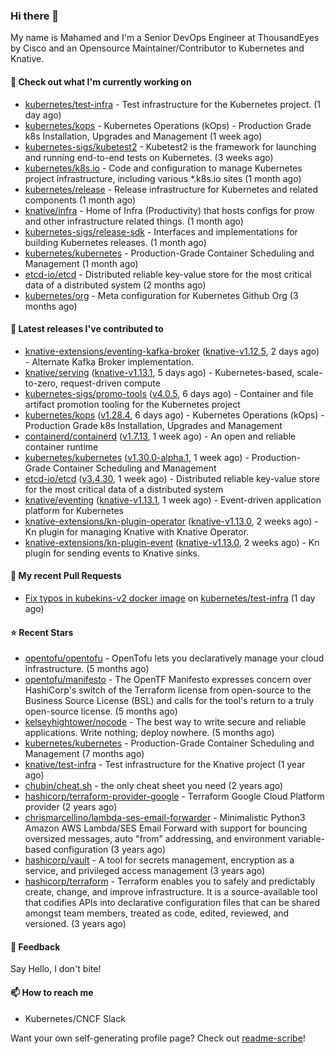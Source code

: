 ### Hi there 👋

My name is Mahamed and I'm a Senior DevOps Engineer at ThousandEyes by Cisco and an Opensource Maintainer/Contributor to Kubernetes and Knative.

#### 👷 Check out what I'm currently working on

- [kubernetes/test-infra](https://github.com/kubernetes/test-infra) - Test infrastructure for the Kubernetes project. (1 day ago)
- [kubernetes/kops](https://github.com/kubernetes/kops) - Kubernetes Operations (kOps) - Production Grade k8s Installation, Upgrades and Management (1 week ago)
- [kubernetes-sigs/kubetest2](https://github.com/kubernetes-sigs/kubetest2) - Kubetest2 is the framework for launching and running end-to-end tests on Kubernetes. (3 weeks ago)
- [kubernetes/k8s.io](https://github.com/kubernetes/k8s.io) - Code and configuration to manage Kubernetes project infrastructure, including various *.k8s.io sites (1 month ago)
- [kubernetes/release](https://github.com/kubernetes/release) - Release infrastructure for Kubernetes and related components (1 month ago)
- [knative/infra](https://github.com/knative/infra) - Home of Infra (Productivity) that hosts configs for prow and other infrastructure related things. (1 month ago)
- [kubernetes-sigs/release-sdk](https://github.com/kubernetes-sigs/release-sdk) - Interfaces and implementations for building Kubernetes releases. (1 month ago)
- [kubernetes/kubernetes](https://github.com/kubernetes/kubernetes) - Production-Grade Container Scheduling and Management (1 month ago)
- [etcd-io/etcd](https://github.com/etcd-io/etcd) - Distributed reliable key-value store for the most critical data of a distributed system (2 months ago)
- [kubernetes/org](https://github.com/kubernetes/org) - Meta configuration for Kubernetes Github Org (3 months ago)

#### 🔭 Latest releases I've contributed to

- [knative-extensions/eventing-kafka-broker](https://github.com/knative-extensions/eventing-kafka-broker) ([knative-v1.12.5](https://github.com/knative-extensions/eventing-kafka-broker/releases/tag/knative-v1.12.5), 2 days ago) - Alternate Kafka Broker implementation.
- [knative/serving](https://github.com/knative/serving) ([knative-v1.13.1](https://github.com/knative/serving/releases/tag/knative-v1.13.1), 5 days ago) - Kubernetes-based, scale-to-zero, request-driven compute
- [kubernetes-sigs/promo-tools](https://github.com/kubernetes-sigs/promo-tools) ([v4.0.5](https://github.com/kubernetes-sigs/promo-tools/releases/tag/v4.0.5), 6 days ago) - Container and file artifact promotion tooling for the Kubernetes project
- [kubernetes/kops](https://github.com/kubernetes/kops) ([v1.28.4](https://github.com/kubernetes/kops/releases/tag/v1.28.4), 6 days ago) - Kubernetes Operations (kOps) - Production Grade k8s Installation, Upgrades and Management
- [containerd/containerd](https://github.com/containerd/containerd) ([v1.7.13](https://github.com/containerd/containerd/releases/tag/v1.7.13), 1 week ago) - An open and reliable container runtime
- [kubernetes/kubernetes](https://github.com/kubernetes/kubernetes) ([v1.30.0-alpha.1](https://github.com/kubernetes/kubernetes/releases/tag/v1.30.0-alpha.1), 1 week ago) - Production-Grade Container Scheduling and Management
- [etcd-io/etcd](https://github.com/etcd-io/etcd) ([v3.4.30](https://github.com/etcd-io/etcd/releases/tag/v3.4.30), 1 week ago) - Distributed reliable key-value store for the most critical data of a distributed system
- [knative/eventing](https://github.com/knative/eventing) ([knative-v1.13.1](https://github.com/knative/eventing/releases/tag/knative-v1.13.1), 1 week ago) - Event-driven application platform for Kubernetes
- [knative-extensions/kn-plugin-operator](https://github.com/knative-extensions/kn-plugin-operator) ([knative-v1.13.0](https://github.com/knative-extensions/kn-plugin-operator/releases/tag/knative-v1.13.0), 2 weeks ago) - Kn plugin for managing Knative with Knative Operator.
- [knative-extensions/kn-plugin-event](https://github.com/knative-extensions/kn-plugin-event) ([knative-v1.13.0](https://github.com/knative-extensions/kn-plugin-event/releases/tag/knative-v1.13.0), 2 weeks ago) - Kn plugin for sending events to Knative sinks.

#### 🔨 My recent Pull Requests

- [Fix typos in kubekins-v2 docker image](https://github.com/kubernetes/test-infra/pull/31875) on [kubernetes/test-infra](https://github.com/kubernetes/test-infra) (1 day ago)

#### ⭐ Recent Stars

- [opentofu/opentofu](https://github.com/opentofu/opentofu) - OpenTofu lets you declaratively manage your cloud infrastructure. (5 months ago)
- [opentofu/manifesto](https://github.com/opentofu/manifesto) - The OpenTF Manifesto expresses concern over HashiCorp&#39;s switch of the Terraform license from open-source to the Business Source License (BSL) and calls for the tool&#39;s return to a truly open-source license. (5 months ago)
- [kelseyhightower/nocode](https://github.com/kelseyhightower/nocode) - The best way to write secure and reliable applications. Write nothing; deploy nowhere. (5 months ago)
- [kubernetes/kubernetes](https://github.com/kubernetes/kubernetes) - Production-Grade Container Scheduling and Management (7 months ago)
- [knative/test-infra](https://github.com/knative/test-infra) - Test infrastructure for the Knative project (1 year ago)
- [chubin/cheat.sh](https://github.com/chubin/cheat.sh) - the only cheat sheet you need (2 years ago)
- [hashicorp/terraform-provider-google](https://github.com/hashicorp/terraform-provider-google) - Terraform Google Cloud Platform provider (2 years ago)
- [chrismarcellino/lambda-ses-email-forwarder](https://github.com/chrismarcellino/lambda-ses-email-forwarder) - Minimalistic Python3 Amazon AWS Lambda/SES Email Forward with support for bouncing oversized messages, auto &#34;from&#34; addressing, and environment variable-based configuration (3 years ago)
- [hashicorp/vault](https://github.com/hashicorp/vault) - A tool for secrets management, encryption as a service, and privileged access management (3 years ago)
- [hashicorp/terraform](https://github.com/hashicorp/terraform) - Terraform enables you to safely and predictably create, change, and improve infrastructure. It is a source-available tool that codifies APIs into declarative configuration files that can be shared amongst team members, treated as code, edited, reviewed, and versioned. (3 years ago)

#### 💬 Feedback

Say Hello, I don't bite!

#### 📫 How to reach me

- Kubernetes/CNCF Slack

Want your own self-generating profile page? Check out [readme-scribe](https://github.com/muesli/readme-scribe)!


